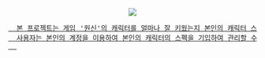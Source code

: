 <div align="center">
  <a href="https://github.com/seongyon335/final-assignment-master"><img src="https://capsule-render.vercel.app/api?type=waving&height=200&section=header&text=GENSHIN-SET&fontAlign=70&fontAlignY=40&color=gradient"/> 
</div>
<div>
  <pre>
  본 프로젝트는 게임 '원신'의 캐릭터를 얼마나 잘 키웠는지 본인의 캐릭터 스펙을 관리하고 점검할 수 있는 웹 사이트를 제작하는 프로젝트입니다.
  사용자는 본인의 계정을 이용하여 본인의 캐릭터의 스펙을 기입하여 관리할 수 있고 해당 캐릭터의 스펙이 잘 키웠는지 못 키웠는지 점검할 수 있습니다.
  </pre>
</div>
